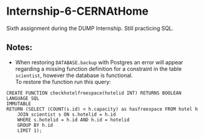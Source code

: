 # Internship-6-CERNAtHome

Sixth assignment during the DUMP Internship. Still practicing SQL.

## Notes:
- When restoring `DATABASE.backup` with Postgres an error will appear regarding a missing function definition for a constraint in the table `scientist`, however the database is functional.  
To restore the function run this query:
```
CREATE FUNCTION checkhotelfreespace(hotelid INT) RETURNS BOOLEAN
LANGUAGE SQL
IMMUTABLE
RETURN (SELECT (COUNT(s.id) < h.capacity) as hasfreespace FROM hotel h
    JOIN scientist s ON s.hotelid = h.id
    WHERE s.hotelid = h.id AND h.id = hotelid
    GROUP BY h.id
    LIMIT 1);
```